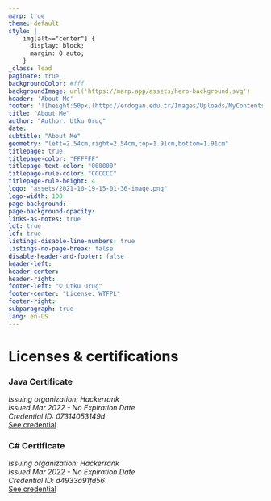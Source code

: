 ```yaml
---
marp: true
theme: default
style: |
    img[alt~="center"] {
      display: block;
      margin: 0 auto;
    }
_class: lead
paginate: true
backgroundColor: #fff
backgroundImage: url('https://marp.app/assets/hero-background.svg')
header: 'About Me'
footer: '![height:50px](http://erdogan.edu.tr/Images/Uploads/MyContents/L_379-20170718142719217230.jpg)'
title: "About Me"
author: "Author: Utku Oruç"
date:
subtitle: "About Me"
geometry: "left=2.54cm,right=2.54cm,top=1.91cm,bottom=1.91cm"
titlepage: true
titlepage-color: "FFFFFF"
titlepage-text-color: "000000"
titlepage-rule-color: "CCCCCC"
titlepage-rule-height: 4
logo: "assets/2021-10-19-15-01-36-image.png"
logo-width: 100 
page-background:
page-background-opacity:
links-as-notes: true
lot: true
lof: true
listings-disable-line-numbers: true
listings-no-page-break: false
disable-header-and-footer: false
header-left:
header-center:
header-right:
footer-left: "© Utku Oruç"
footer-center: "License: WTFPL"
footer-right:
subparagraph: true
lang: en-US 
---
```


<!-- _backgroundColor: aquq -->

<!-- _color: orange -->

<!-- paginate: false -->

# Licenses & certifications

### Java Certificate

*Issuing organization: Hackerrank*  
*Issued Mar 2022 - No Expiration Date*  
*Credential ID: 07314053149d*  
[See credential](https://www.hackerrank.com/certificates/07314053149d)

### C# Certificate

*Issuing organization: Hackerrank*  
*Issued Mar 2022 - No Expiration Date*  
*Credential ID: d4933a91fd56*  
[See credential](https://www.hackerrank.com/certificates/d4933a91fd56)
